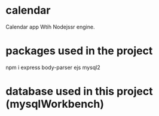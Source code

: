 # calendar
Calendar app Wtih Nodejssr engine.

# packages used in the project
npm i express body-parser 
ejs
mysql2

# database used in this project (mysqlWorkbench)

